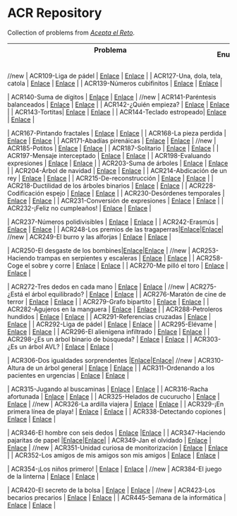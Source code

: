 # ACR Repository

Collection of problems from [*Acepta el Reto*](https://www.aceptaelreto.com/).

| Problema &nbsp;&nbsp;&nbsp;&nbsp;&nbsp;&nbsp;&nbsp;&nbsp;&nbsp;&nbsp;&nbsp;&nbsp;&nbsp;&nbsp;&nbsp;&nbsp;&nbsp;&nbsp;&nbsp;&nbsp;&nbsp;&nbsp;&nbsp;&nbsp;&nbsp;&nbsp;&nbsp;&nbsp;&nbsp;&nbsp;&nbsp;&nbsp;&nbsp;&nbsp;&nbsp;&nbsp;&nbsp;&nbsp;&nbsp;&nbsp;&nbsp;&nbsp;&nbsp;&nbsp;&nbsp;&nbsp;&nbsp;&nbsp;&nbsp;&nbsp;&nbsp;&nbsp;&nbsp;&nbsp;&nbsp;&nbsp;&nbsp;&nbsp;&nbsp;&nbsp;&nbsp;&nbsp;&nbsp;&nbsp;&nbsp;&nbsp;&nbsp;&nbsp;&nbsp;&nbsp;&nbsp;&nbsp;&nbsp;&nbsp;&nbsp;&nbsp;&nbsp;&nbsp;&nbsp;&nbsp;&nbsp;&nbsp;&nbsp;&nbsp;&nbsp;&nbsp;&nbsp;&nbsp;&nbsp;&nbsp;&nbsp;&nbsp;&nbsp;&nbsp;&nbsp;&nbsp;&nbsp;&nbsp;&nbsp;&nbsp;&nbsp;&nbsp;&nbsp;&nbsp;&nbsp; | Enunciado           | Solución           |
| ------------- |:-------------:| :-------------:|
//new
| ACR109-Liga de pádel | [Enlace](https://www.aceptaelreto.com/problem/statement.php?id=109) | [Enlace](Algorithms/ACR109.cpp) |
| ACR127-Una, dola, tela, catola | [Enlace](https://www.aceptaelreto.com/problem/statement.php?id=127) | [Enlace](Algorithms/ACR127.cpp) |
| ACR139-Números cubifinitos | [Enlace](https://www.aceptaelreto.com/problem/statement.php?id=139) | [Enlace](Algorithms/ACR139.cpp) |

| ACR140-Suma de dígitos | [Enlace](https://www.aceptaelreto.com/problem/statement.php?id=140) | [Enlace](Algorithms/ACR140.cpp) |
//new
| ACR141-Paréntesis balanceados | [Enlace](https://www.aceptaelreto.com/problem/statement.php?id=141) | [Enlace](Algorithms/ACR141.cpp) |
| ACR142-¿Quién empieza? | [Enlace](https://www.aceptaelreto.com/problem/statement.php?id=142) | [Enlace](Algorithms/ACR142.cpp) |
| ACR143-Tortitas| [Enlace](https://www.aceptaelreto.com/problem/statement.php?id=143) | [Enlace](Algorithms/ACR143.cpp) |
| ACR144-Teclado estropeado| [Enlace](https://www.aceptaelreto.com/problem/statement.php?id=144) | [Enlace](Algorithms/ACR144.cpp) |

| ACR167-Pintando fractales | [Enlace](https://www.aceptaelreto.com/problem/statement.php?id=167) | [Enlace](Algorithms/ACR167.cpp) |
| ACR168-La pieza perdida | [Enlace](https://www.aceptaelreto.com/problem/statement.php?id=168) | [Enlace](Algorithms/ACR168.cpp) |
| ACR171-Abadías pirenáicas | [Enlace](https://www.aceptaelreto.com/problem/statement.php?id=171) | [Enlace](Algorithms/ACR171.cpp) |
//new
| ACR185-Potitos | [Enlace](https://www.aceptaelreto.com/problem/statement.php?id=185) | [Enlace](Algorithms/ACR185.cpp) |
| ACR187-Solitario | [Enlace](https://www.aceptaelreto.com/problem/statement.php?id=187) | [Enlace](Algorithms/ACR187.cpp) |
| ACR197-Mensaje interceptado | [Enlace](https://www.aceptaelreto.com/problem/statement.php?id=197) | [Enlace](Algorithms/ACR197.cpp) |
| ACR198-Evaluando expresiones | [Enlace](https://www.aceptaelreto.com/problem/statement.php?id=198) | [Enlace](Algorithms/ACR198.cpp) |
| ACR203-Suma de árboles | [Enlace](https://www.aceptaelreto.com/problem/statement.php?id=203) | [Enlace](Algorithms/ACR203.cpp) |
| ACR204-Árbol de navidad | [Enlace](https://www.aceptaelreto.com/problem/statement.php?id=204) | [Enlace](Algorithms/ACR204.cpp) |
| ACR214-Abdicación de un rey | [Enlace](https://www.aceptaelreto.com/problem/statement.php?id=214) | [Enlace](Algorithms/ACR214.cpp) |
| ACR215-De-reconstrucción | [Enlace](https://www.aceptaelreto.com/problem/statement.php?id=215) | [Enlace](Algorithms/ACR215.cpp) |
| ACR218-Ductilidad de los árboles binarios | [Enlace](https://www.aceptaelreto.com/problem/statement.php?id=218) | [Enlace](Algorithms/ACR218.cpp) |
| ACR228-Codificación espejo | [Enlace](https://www.aceptaelreto.com/problem/statement.php?id=228) | [Enlace](Algorithms/ACR228.cpp) |
| ACR230-Desórdenes temporales | [Enlace](https://www.aceptaelreto.com/problem/statement.php?id=230) | [Enlace](Algorithms/ACR230.cpp) |
| ACR231-Conversión de expresiones | [Enlace](https://www.aceptaelreto.com/problem/statement.php?id=231) | [Enlace](Algorithms/ACR231.cpp) |
| ACR232-¡Feliz no cumpleaños! | [Enlace](https://www.aceptaelreto.com/problem/statement.php?id=232) | [Enlace](Algorithms/ACR232.cpp) |

| ACR237-Números polidivisibles | [Enlace](https://www.aceptaelreto.com/problem/statement.php?id=237) | [Enlace](Algorithms/ACR237.cpp) |
| ACR242-Erasmús | [Enlace](https://www.aceptaelreto.com/problem/statement.php?id=242) | [Enlace](Algorithms/ACR242.cpp) |
| ACR248-Los premios de las tragaperras|[Enlace](https://www.aceptaelreto.com/problem/statement.php?id=248)|[Enlace](Algorithms/ACR248.cpp)|
//new
| ACR249-El burro y las alforjas | [Enlace](https://www.aceptaelreto.com/problem/statement.php?id=249) | [Enlace](Algorithms/ACR249.cpp) |

| ACR250-El desgaste de los bombines|[Enlace](https://www.aceptaelreto.com/problem/statement.php?id=250)|[Enlace](Algorithms/ACR250.cpp) |
//new
| ACR253-Haciendo trampas en serpientes y escaleras | [Enlace](https://www.aceptaelreto.com/problem/statement.php?id=253) | [Enlace](Algorithms/ACR253.cpp) |
| ACR258-Coge el sobre y corre | [Enlace](https://www.aceptaelreto.com/problem/statement.php?id=258) | [Enlace](Algorithms/ACR258.cpp) |
| ACR270-Me pilló el toro | [Enlace](https://www.aceptaelreto.com/problem/statement.php?id=270) | [Enlace](Algorithms/ACR270.cpp) |

| ACR272-Tres dedos en cada mano | [Enlace](https://www.aceptaelreto.com/problem/statement.php?id=272) | [Enlace](Algorithms/ACR272.cpp) |
//new
| ACR275-¿Está el árbol equilibrado? | [Enlace](https://www.aceptaelreto.com/problem/statement.php?id=275) | [Enlace](Algorithms/ACR275.cpp) |
| ACR276-Maratón de cine de terror | [Enlace](https://www.aceptaelreto.com/problem/statement.php?id=276) | [Enlace](Algorithms/ACR276.cpp) |
| ACR279-Grafo bipartito | [Enlace](https://www.aceptaelreto.com/problem/statement.php?id=279) | [Enlace](Algorithms/ACR279.cpp) |
| ACR282-Agujeros en la manguera | [Enlace](https://www.aceptaelreto.com/problem/statement.php?id=282) | [Enlace](Algorithms/ACR282.cpp) |
| ACR288-Petroleros hundidos | [Enlace](https://www.aceptaelreto.com/problem/statement.php?id=288) | [Enlace](Algorithms/ACR288.cpp) |
| ACR291-Referencias cruzadas | [Enlace](https://www.aceptaelreto.com/problem/statement.php?id=291) | [Enlace](Algorithms/ACR291.cpp) |
| ACR292-Liga de pádel | [Enlace](https://www.aceptaelreto.com/problem/statement.php?id=292) | [Enlace](Algorithms/ACR292.cpp) |
| ACR295-Elévame | [Enlace](https://www.aceptaelreto.com/problem/statement.php?id=295) | [Enlace](Algorithms/ACR295.cpp) |
| ACR296-El alienígena infiltrado | [Enlace](https://www.aceptaelreto.com/problem/statement.php?id=296) | [Enlace](Algorithms/ACR296.cpp) |
| ACR298-¿Es un árbol binario de búsqueda? | [Enlace](https://www.aceptaelreto.com/problem/statement.php?id=298) | [Enlace](Algorithms/ACR298.cpp) |
| ACR303-¿Es un árbol AVL? | [Enlace](https://www.aceptaelreto.com/problem/statement.php?id=303) | [Enlace](Algorithms/ACR303.cpp) |

| ACR306-Dos igualdades sorprendentes |[Enlace](https://www.aceptaelreto.com/problem/statement.php?id=306)|[Enlace](Algorithms/ACR306.cpp)|
//new
| ACR310-Altura de un árbol general | [Enlace](https://www.aceptaelreto.com/problem/statement.php?id=310) | [Enlace](Algorithms/ACR310.cpp) |
| ACR311-Ordenando a los pacientes en urgencias | [Enlace](https://www.aceptaelreto.com/problem/statement.php?id=311) | [Enlace](Algorithms/ACR311.cpp) |

| ACR315-Jugando al buscaminas | [Enlace](https://www.aceptaelreto.com/problem/statement.php?id=315) | [Enlace](Algorithms/ACR315.cpp) |
| ACR316-Racha afortunada | [Enlace](https://www.aceptaelreto.com/problem/statement.php?id=316) | [Enlace](Algorithms/ACR316.cpp) |
| ACR325-Helados de cucurucho | [Enlace](https://www.aceptaelreto.com/problem/statement.php?id=325) | [Enlace](Algorithms/ACR325.cpp) |
//new
| ACR326-La ardilla viajera | [Enlace](https://www.aceptaelreto.com/problem/statement.php?id=326) | [Enlace](Algorithms/ACR326.cpp) |
| ACR329-¡En primera línea de playa! | [Enlace](https://www.aceptaelreto.com/problem/statement.php?id=329) | [Enlace](Algorithms/ACR329.cpp) |
| ACR338-Detectando copiones | [Enlace](https://www.aceptaelreto.com/problem/statement.php?id=338) | [Enlace](Algorithms/ACR338.cpp) |

| ACR346-El hombre con seis dedos | [Enlace](https://www.aceptaelreto.com/problem/statement.php?id=346) |[Enlace](Algorithms/ACR346.cpp) |
| ACR347-Haciendo pajaritas de papel |[Enlace](https://www.aceptaelreto.com/problem/statement.php?id=347)|[Enlace](Algorithms/ACR347.cpp)|
| ACR349-Jan el olvidado | [Enlace](https://www.aceptaelreto.com/problem/statement.php?id=349) | [Enlace](Algorithms/ACR349.cpp) |
//new
| ACR351-Unidad curiosa de monitorización | [Enlace](https://www.aceptaelreto.com/problem/statement.php?id=351) | [Enlace](Algorithms/ACR351.cpp) |
| ACR352-Los amigos de mis amigos son mis amigos | [Enlace](https://www.aceptaelreto.com/problem/statement.php?id=352) | [Enlace](Algorithms/ACR352.cpp) |

| ACR354-¡Los niños primero! | [Enlace](https://www.aceptaelreto.com/problem/statement.php?id=354) | [Enlace](Algorithms/ACR354.cpp) |
//new
| ACR384-El juego de la linterna | [Enlace](https://www.aceptaelreto.com/problem/statement.php?id=384) | [Enlace](Algorithms/ACR384.cpp) |

| ACR420-El secreto de la bolsa | [Enlace](https://www.aceptaelreto.com/problem/statement.php?id=420) | [Enlace](Algorithms/ACR420.cpp) |
//new
| ACR423-Los becarios precarios | [Enlace](https://www.aceptaelreto.com/problem/statement.php?id=423) | [Enlace](Algorithms/ACR423.cpp) |
| ACR445-Semana de la informática | [Enlace](https://www.aceptaelreto.com/problem/statement.php?id=445) | [Enlace](Algorithms/ACR445.cpp) |
